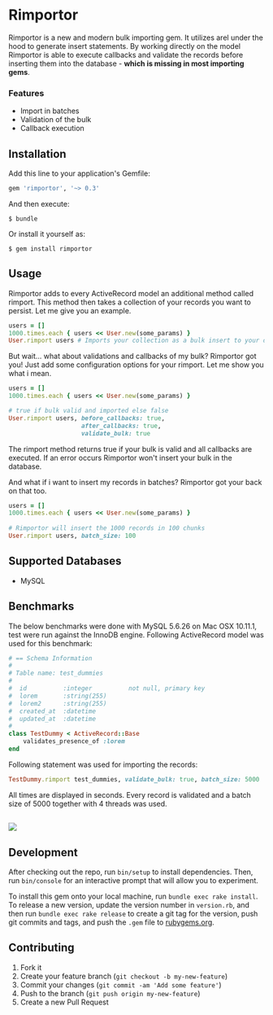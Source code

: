 # Rimportor

Rimportor is a new and modern bulk importing gem.
It utilizes arel under the hood to generate insert statements.
By working directly on the model Rimportor is able to execute callbacks and validate the records before inserting them into the database - **which is missing in most importing gems**.

### Features
 - Import in batches
 - Validation of the bulk
 - Callback execution

## Installation

Add this line to your application's Gemfile:

```ruby
gem 'rimportor', '~> 0.3'
```

And then execute:

    $ bundle

Or install it yourself as:

    $ gem install rimportor

## Usage

Rimportor adds to every ActiveRecord model an additional method called rimport. This method then takes a collection of your records you want to persist.
Let me give you an example.
```ruby
users = []
1000.times.each { users << User.new(some_params) }
User.rimport users # Imports your collection as a bulk insert to your database
```
But wait... what about validations and callbacks of my bulk?
Rimportor got you! Just add some configuration options for your rimport.
Let me show you what i mean.
```ruby
users = []
1000.times.each { users << User.new(some_params) }

# true if bulk valid and imported else false
User.rimport users, before_callbacks: true, 
                    after_callbacks: true, 
                    validate_bulk: true 
```
The rimport method returns true if your bulk is valid and all callbacks are executed. 
If an error occurs Rimportor won't insert your bulk in the database. 

And what if i want to insert my records in batches? Rimportor got your back on that too.
```ruby
users = []
1000.times.each { users << User.new(some_params) }
    
# Rimportor will insert the 1000 records in 100 chunks
User.rimport users, batch_size: 100
```

## Supported Databases

- MySQL

## Benchmarks

The below benchmarks were done with MySQL 5.6.26 on Mac OSX 10.11.1, test were run against the InnoDB engine. 
Following ActiveRecord model was used for this benchmark:
```ruby
# == Schema Information
#
# Table name: test_dummies
#
#  id          :integer          not null, primary key
#  lorem       :string(255)
#  lorem2      :string(255)
#  created_at  :datetime
#  updated_at  :datetime
#
class TestDummy < ActiveRecord::Base
    validates_presence_of :lorem
end
```
Following statement was used for importing the records:
```ruby
TestDummy.rimport test_dummies, validate_bulk: true, batch_size: 5000
```
All times are displayed in seconds. Every record is validated and a batch size of 5000 together with 4 threads was used.

## [![](http://i.imgur.com/kJJWImi.png)](http://qurasoft.de)

## Development

After checking out the repo, run `bin/setup` to install dependencies. Then, run `bin/console` for an interactive prompt that will allow you to experiment.

To install this gem onto your local machine, run `bundle exec rake install`. To release a new version, update the version number in `version.rb`, and then run `bundle exec rake release` to create a git tag for the version, push git commits and tags, and push the `.gem` file to [rubygems.org](https://rubygems.org).

## Contributing

1. Fork it
2. Create your feature branch (`git checkout -b my-new-feature`)
3. Commit your changes (`git commit -am 'Add some feature'`)
4. Push to the branch (`git push origin my-new-feature`)
5. Create a new Pull Request
